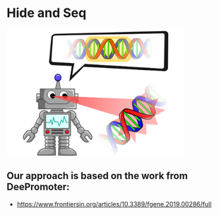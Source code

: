 # Hide and Seq
<img src="./promoterPredictor.png" width="80%" height="80%" />

## Our approach is based on the work from DeePromoter:
* <a href="https://www.frontiersin.org/articles/10.3389/fgene.2019.00286/full"> https://www.frontiersin.org/articles/10.3389/fgene.2019.00286/full </a>
